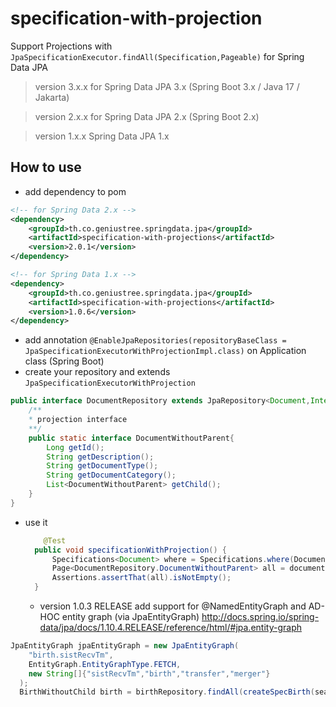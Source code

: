# specification-with-projection
Support Projections with `JpaSpecificationExecutor.findAll(Specification,Pageable)` for Spring Data JPA

>version 3.x.x for Spring Data JPA 3.x (Spring Boot 3.x / Java 17 / Jakarta) 

>version 2.x.x for Spring Data JPA 2.x (Spring Boot 2.x) 

>version 1.x.x Spring Data JPA 1.x 

## How to use
* add dependency to pom
```xml
<!-- for Spring Data 2.x -->
<dependency>
    <groupId>th.co.geniustree.springdata.jpa</groupId>
    <artifactId>specification-with-projections</artifactId>
    <version>2.0.1</version>
</dependency>
```
```xml
<!-- for Spring Data 1.x -->
<dependency>
    <groupId>th.co.geniustree.springdata.jpa</groupId>
    <artifactId>specification-with-projections</artifactId>
    <version>1.0.6</version>
</dependency>
```
* add annotation `@EnableJpaRepositories(repositoryBaseClass = JpaSpecificationExecutorWithProjectionImpl.class)` on Application class (Spring Boot)
* create your repository and extends `JpaSpecificationExecutorWithProjection`
```java
public interface DocumentRepository extends JpaRepository<Document,Integer>,JpaSpecificationExecutorWithProjection<Document,Integer> {
    /**
    * projection interface
    **/
    public static interface DocumentWithoutParent{
        Long getId();
        String getDescription();
        String getDocumentType();
        String getDocumentCategory();
        List<DocumentWithoutParent> getChild();
    }
}
```
* use it

  ```java
      @Test
    public void specificationWithProjection() {
        Specifications<Document> where = Specifications.where(DocumentSpecs.idEq(1L));
        Page<DocumentRepository.DocumentWithoutParent> all = documentRepository.findAll(where, DocumentRepository.DocumentWithoutParent.class, new PageRequest(0,10));
        Assertions.assertThat(all).isNotEmpty();
    }
  ```
  * version 1.0.3 RELEASE add support for @NamedEntityGraph and AD-HOC entity graph (via JpaEntityGraph)
http://docs.spring.io/spring-data/jpa/docs/1.10.4.RELEASE/reference/html/#jpa.entity-graph
```java
JpaEntityGraph jpaEntityGraph = new JpaEntityGraph(
    "birth.sistRecvTm",
    EntityGraph.EntityGraphType.FETCH,
    new String[]{"sistRecvTm","birth","transfer","merger"}
  );
  BirthWithoutChild birth = birthRepository.findAll(createSpecBirth(searchData, type.toUpperCase()), BirthWithoutChild.class,jpaEntityGraph,pageable);
```
